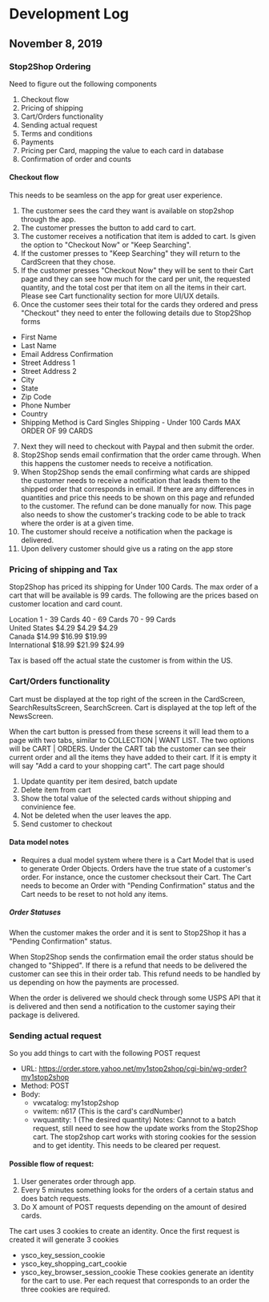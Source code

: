 # Development Log

## November 8, 2019
### Stop2Shop Ordering
Need to figure out the following components
1. Checkout flow
2. Pricing of shipping
3. Cart/Orders functionality
4. Sending actual request
5. Terms and conditions
6. Payments
7. Pricing per Card, mapping the value to each card in database
8. Confirmation of order and counts

#### Checkout flow
This needs to be seamless on the app for great user experience. 
1. The customer sees the card they want is available on stop2shop through the app. 
2. The customer presses the button to add card to cart.
3. The customer receives a notification that item is added to cart. Is given the option to "Checkout Now" or "Keep Searching".
4. If the customer presses to "Keep Searching" they will return to the CardScreen that they chose.
5. If the customer presses "Checkout Now" they will be sent to their Cart page and they can see how much for the card per unit, the requested quantity, and the total cost per that item on all the items in their cart. Please see Cart functionality section for more UI/UX details.
6. Once the customer sees their total for the cards they ordered and press "Checkout" they need to enter the following details due to Stop2Shop forms
- First Name
- Last Name
- Email Address Confirmation
- Street Address 1
- Street Address 2
- City
- State
- Zip Code
- Phone Number
- Country
- Shipping Method is Card Singles Shipping - Under 100 Cards MAX ORDER OF 99 CARDS
7. Next they will need to checkout with Paypal and then submit the order.
8. Stop2Shop sends email confirmation that the order came through. When this happens the customer needs to receive a notification.
9. When Stop2Shop sends the email confirming what cards are shipped the customer needs to receive a notification that leads them to the shipped order that corresponds in email. If there are any differences in quantities and price this needs to be shown on this page and refunded to the customer. The refund can be done manually for now. This page also needs to show the customer's tracking code to be able to track where the order is at a given time.
10. The customer should receive a notification when the package is delivered.
11. Upon delivery customer should give us a rating on the app store

### Pricing of shipping and Tax
Stop2Shop has priced its shipping for Under 100 Cards. The max order of a cart that will be available is 99 cards.
The following are the prices based on customer location and card count.

Location	    1 - 39 Cards	40 - 69 Cards	70 - 99 Cards	
United States	$4.29	        $4.29	        $4.29	
Canada	        $14.99	        $16.99	        $19.99	
International	$18.99	        $21.99	        $24.99	

Tax is based off the actual state the customer is from within the US.

### Cart/Orders functionality
Cart must be displayed at the top right of the screen in the CardScreen, SearchResultsScreen, SearchScreen. Cart is displayed at the top left of the NewsScreen.

When the cart button is pressed from these screens it will lead them to a page with two tabs, similar to COLLECTION | WANT LIST. The two options will be CART | ORDERS. 
Under the CART tab the customer can see their current order and all the items they have added to their cart. If it is empty it will say "Add a card to your shopping cart". The cart page should
1. Update quantity per item desired, batch update
2. Delete item from cart
3. Show the total value of the selected cards without shipping and convinience fee.
4. Not be deleted when the user leaves the app. 
5. Send customer to checkout

#### Data model notes
- Requires a dual model system where there is a Cart Model that is used to generate Order Objects. Orders have the true state of a customer's order. For instance, once the customer checksout their Cart. The Cart needs to become an Order with "Pending Confirmation" status and the Cart needs to be reset to not hold any items. 
##### Order Statuses 
When the customer makes the order and it is sent to Stop2Shop it has a "Pending Confirmation" status. 

When Stop2Shop sends the confirmation email the order status should be changed to "Shipped". If there is a refund that needs to be delivered the customer can see this in their order tab. This refund needs to be handled by us depending on how the payments are processed. 

When the order is delivered we should check through some USPS API that it is delivered and then send a notification to the customer saying their package is delivered.

### Sending actual request 
So you add things to cart with the following POST request
- URL: https://order.store.yahoo.net/my1stop2shop/cgi-bin/wg-order?my1stop2shop
- Method: POST
- Body: 
    - vwcatalog: my1stop2shop
    - vwitem: n617 (This is the card's cardNumber)
    - vwquantity: 1 (The desired quantity)
Notes: Cannot to a batch request, still need to see how the update works from the Stop2Shop cart. The stop2shop cart works with storing cookies for the session and to get identity. This needs to be cleared per request. 

#### Possible flow of request:
1. User generates order through app.
2. Every 5 minutes something looks for the orders of a certain status and does batch requests.
3. Do X amount of POST requests depending on the amount of desired cards. 

The cart uses 3 cookies to create an identity. Once the first request is created it will generate 3 cookies
- ysco_key_session_cookie
- ysco_key_shopping_cart_cookie
- ysco_key_browser_session_cookie
These cookies generate an identity for the cart to use. Per each request that corresponds to an order the three cookies are required.
























